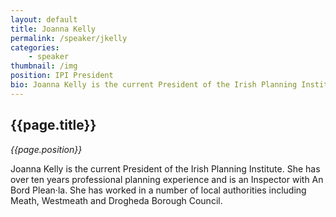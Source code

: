 ```yaml
---
layout: default
title: Joanna Kelly
permalink: /speaker/jkelly
categories: 
    - speaker
thumbnail: /img
position: IPI President
bio: Joanna Kelly is the current President of the Irish Planning Institute. She has over ten years professional planning experience and is an Inspector with An Bord Plean·la. She has worked in a number of local authorities including Meath, Westmeath and Drogheda Borough Council. 
---
```


## {{page.title}}
<i>{{page.position}}</i>

<p>Joanna Kelly is the current President of the Irish Planning Institute. She has over ten years professional planning experience and is an Inspector with An Bord Plean·la. She has worked in a number of local authorities including Meath, Westmeath and Drogheda Borough Council.</p>